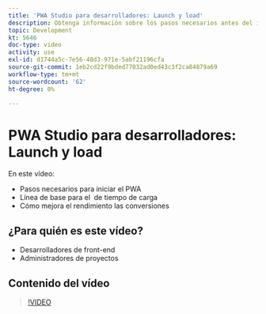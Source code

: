 ```yaml
---
title: 'PWA Studio para desarrolladores: Launch y load'
description: Obtenga información sobre los pasos necesarios antes del inicio de la ​ de PWA, la línea de base para el ​ de tiempo de carga y cómo mejora el rendimiento de las conversiones.
topic: Development
kt: 5646
doc-type: video
activity: use
exl-id: d1744a5c-7e56-48d3-971e-5abf21196cfa
source-git-commit: 1eb2cd22f9bded77032ad0ed43c3f2ca84879a69
workflow-type: tm+mt
source-wordcount: '62'
ht-degree: 0%

---
```


# PWA Studio para desarrolladores: Launch y load

En este vídeo:

- Pasos necesarios para iniciar el PWA &#x200B;
- Línea de base para el &#x200B; de tiempo de carga
- Cómo mejora el rendimiento las conversiones

## ¿Para quién es este vídeo?

- Desarrolladores de front-end
- Administradores de proyectos

## Contenido del vídeo

>[!VIDEO](https://video.tv.adobe.com/v/35717?quality=12&learn=on)
